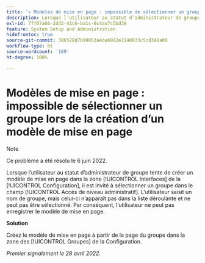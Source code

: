 ```yaml
---
title: '« Modèles de mise en page : impossible de sélectionner un groupe lors de la création d’un “modèle de mise en page” »'
description: Lorsque l’utilisateur au statut d’administrateur de groupe tente de créer un modèle de mise en page dans la zone [!UICONTROL Interfaces] de la Configuration, il est invité à sélectionner un groupe dans le champ [!UICONTROL Accès de niveau administratif]. L’utilisateur saisit un nom de groupe, mais celui-ci n’apparaît pas dans la liste déroulante et ne peut pas être sélectionné. Par conséquent, l’utilisateur ne peut pas enregistrer le modèle de mise en page.
exl-id: 7ff07a66-2dd2-41c6-ba1c-0c4aa7c5bd39
feature: System Setup and Administration
hidefromtoc: true
source-git-commit: 386528d7b99053a4da6982e2140933c5cd348a08
workflow-type: ht
source-wordcount: '169'
ht-degree: 100%

---
```


# Modèles de mise en page : impossible de sélectionner un groupe lors de la création d’un modèle de mise en page

>[!NOTE]
>
>Ce problème a été résolu le 6 juin 2022.

Lorsque l’utilisateur au statut d’administrateur de groupe tente de créer un modèle de mise en page dans la zone [!UICONTROL Interfaces] de la [!UICONTROL Configuration], il est invité à sélectionner un groupe dans le champ [!UICONTROL Accès de niveau administratif]. L’utilisateur saisit un nom de groupe, mais celui-ci n’apparaît pas dans la liste déroulante et ne peut pas être sélectionné. Par conséquent, l’utilisateur ne peut pas enregistrer le modèle de mise en page.

**Solution**

Créez le modèle de mise en page à partir de la page du groupe dans la zone des [!UICONTROL Groupes] de la Configuration.

_Premier signalement le 28 avril 2022._
